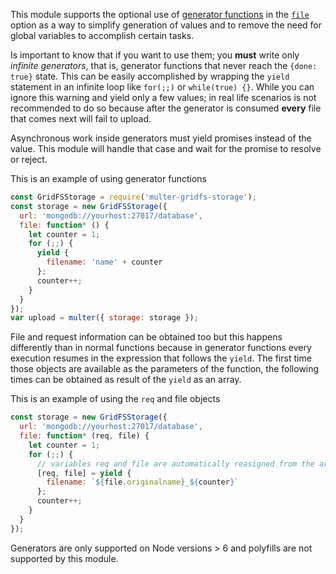 This module supports the optional use of [generator functions][gen] in 
the [`file`][file-option] option as a way to simplify generation of values 
and to remove the need for global variables to accomplish certain tasks.

Is important to know that if you want to use them; you **must** write only 
*infinite generators*, that is, generator functions that never reach the 
`{done: true}` state. This can be easily accomplished by wrapping the `yield` 
statement in an infinite loop like `for(;;)` or `while(true) {}`. While you
can ignore this warning and yield only a few values; in real life scenarios
is not recommended to do so because after the generator is consumed **every**
file that comes next will fail to upload.

Asynchronous work inside generators must yield promises instead of the value. 
This module will handle that case and wait for the promise to resolve or reject.

This is an example of using generator functions

```javascript
const GridFSStorage = require('multer-gridfs-storage');
const storage = new GridFSStorage({
  url: 'mongodb://yourhost:27017/database',
  file: function* () {
    let counter = 1;
    for (;;) {
      yield {
        filename: 'name' + counter
      };
      counter++;
    }
  }
});
var upload = multer({ storage: storage });
```

File and request information can be obtained too but this happens differently 
than in normal functions because in generator functions every execution resumes
in the expression that follows the `yield`. The first time those objects are
available as the parameters of the function, the following times can be obtained
as result of the `yield` as an array.
 
This is an example of using the `req` and file objects

```javascript
const storage = new GridFSStorage({
  url: 'mongodb://yourhost:27017/database',
  file: function* (req, file) {
    let counter = 1;
    for (;;) {
      // variables req and file are automatically reasigned from the array using destructuring assignment
      [req, file] = yield {
        filename: `${file.originalname}_${counter}`
      };
      counter++;
    }
  }
});
```

Generators are only supported on Node versions > 6 and polyfills are not supported
by this module.

[file-option]: https://github.com/devconcept/multer-gridfs-storage#file
[gen]: https://developer.mozilla.org/en-US/docs/Web/JavaScript/Reference/Statements/function* "Generator function"


